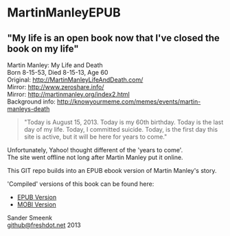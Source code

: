 MartinManleyEPUB
================

"My life is an open book now that I've closed the book on my life"
------------------------------------------------------------------

Martin Manley: My Life and Death  
Born 8-15-53, Died 8-15-13, Age 60  
Original: http://MartinManleyLifeAndDeath.com/  
Mirror: http://www.zeroshare.info/  
Mirror: http://martinmanley.org/index2.html  
Background info: http://knowyourmeme.com/memes/events/martin-manleys-death  

> "Today is August 15, 2013. Today is my 60th birthday. Today is the last day of my life. Today, I committed suicide. Today, is the first day this site is active, but it will be here for years to come."

Unfortunately, Yahoo! thought different of the 'years to come'.  
The site went offline not long after Martin Manley put it online.

This GIT repo builds into an EPUB ebook version of Martin Manley's story.

'Compiled' versions of this book can be found here:
 * [EPUB Version](https://8n1.org/9306/e4b4 "Latest EPUB Version")
 * [MOBI Version](https://8n1.org/9307/2fd3 "Latest MOBI Versioni converted from EPUB with KindleGen V2.9")

Sander Smeenk  
github@freshdot.net 2013
